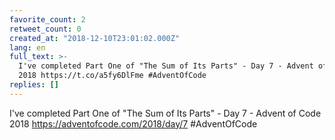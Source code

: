 ```yaml
---
favorite_count: 2
retweet_count: 0
created_at: "2018-12-10T23:01:02.000Z"
lang: en
full_text: >-
  I've completed Part One of "The Sum of Its Parts" - Day 7 - Advent of Code
  2018 https://t.co/a5fy6DlFme #AdventOfCode
replies: []
---
```


I've completed Part One of "The Sum of Its Parts" - Day 7 - Advent of Code 2018
<https://adventofcode.com/2018/day/7> #AdventOfCode
